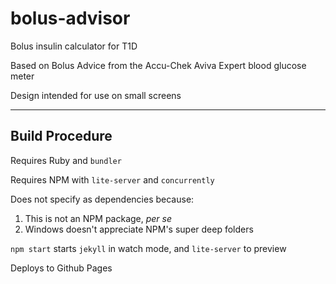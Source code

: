 # bolus-advisor

Bolus insulin calculator for T1D

Based on Bolus Advice from the Accu-Chek Aviva Expert blood glucose meter

Design intended for use on small screens

* * * * *

## Build Procedure
Requires Ruby and `bundler`

Requires NPM with `lite-server` and `concurrently`

Does not specify as dependencies because:

1. This is not an NPM package, *per se*
1. Windows doesn't appreciate NPM's super deep folders

`npm start` starts `jekyll` in watch mode, and `lite-server` to preview

Deploys to Github Pages
